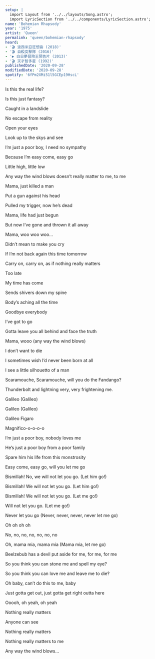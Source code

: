 ```yaml
---
setup: |
  import Layout from '../../layouts/Song.astro';
  import LyricSection from '../../components/LyricSection.astro';
name: 'Bohemian Rhapsody'
year: '1975'
artist: 'Queen'
permalink: 'queen/bohemian-rhapsody'
heard:
- '🎬 波西米亞狂想曲 (2018)'
- '🎬 自殺突擊隊 (2016)'
- '▶️ 白日夢冒險王預告片 (2013)'
- '🎬 天才智多星 (1992)'
publishedDate: '2020-09-28'
modifiedDate: '2020-09-28'
spotify: '6fPm2XMi51l5GCEp19HscL'
---
```


<LyricSection>

Is this the real life?

Is this just fantasy?

Caught in a landslide

No escape from reality

</LyricSection>

<LyricSection>

Open your eyes

Look up to the skys and see

I&rsquo;m just a poor boy, I need no sympathy

Because I&rsquo;m easy come, easy go

Little high, little low

Any way the wind blows doesn&rsquo;t really matter to me, to me

</LyricSection>

<LyricSection>

Mama, just killed a man

Put a gun against his head

Pulled my trigger, now he&rsquo;s dead

Mama, life had just begun

But now I&rsquo;ve gone and thrown it all away

</LyricSection>

<LyricSection>

Mama, woo woo woo...

Didn&rsquo;t mean to make you cry

If I&rsquo;m not back again this time tomorrow

Carry on, carry on, as if nothing really matters

</LyricSection>

<LyricSection>

Too late

My time has come

Sends shivers down my spine

Body&rsquo;s aching all the time

Goodbye everybody

I&rsquo;ve got to go

Gotta leave you all behind and face the truth

</LyricSection>

<LyricSection>

Mama, wooo (any way the wind blows)

I don&rsquo;t want to die

I sometimes wish I&rsquo;d never been born at all

</LyricSection>

<LyricSection>

I see a little silhouetto of a man

Scaramouche, Scaramouche, will you do the Fandango?

Thunderbolt and lightning very, very frightening me.

Galileo (Galileo)

Galileo (Galileo)

Galileo Figaro

Magnifico-o-o-o-o

</LyricSection>

<LyricSection>

I&rsquo;m just a poor boy, nobody loves me

He&rsquo;s just a poor boy from a poor family

Spare him his life from this monstrosity

</LyricSection>

<LyricSection>

Easy come, easy go, will you let me go

Bismillah! No, we will not let you go. (Let him go!)

Bismillah! We will not let you go. (Let him go!)

Bismillah! We will not let you go. (Let me go!)

Will not let you go. (Let me go!)

Never let you go (Never, never, never, never let me go)

Oh oh oh oh

No, no, no, no, no, no, no

Oh, mama mia, mama mia (Mama mia, let me go)

Beelzebub has a devil put aside for me, for me, for me

</LyricSection>

<LyricSection>

So you think you can stone me and spell my eye?

So you think you can love me and leave me to die?

Oh baby, can&rsquo;t do this to me, baby

Just gotta get out, just gotta get right outta here

</LyricSection>

<LyricSection>

Ooooh, oh yeah, oh yeah

</LyricSection>

<LyricSection>

Nothing really matters

Anyone can see

Nothing really matters

Nothing really matters to me

</LyricSection>

<LyricSection>

Any way the wind blows...

</LyricSection>
